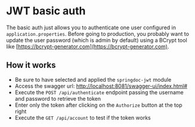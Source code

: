 # JWT basic auth

The basic auth just allows you to authenticate one user configured in `application.properties`. Before going to production, you probably want to update the user password (which is admin by default) using a BCrypt tool like [https://bcrypt-generator.com](https://bcrypt-generator.com).

## How it works

- Be sure to have selected and applied the `springdoc-jwt` module
- Access the swagger url: [http://localhost:8081/swagger-ui/index.html#](http://localhost:8081/swagger-ui/index.html#)
- Execute the `POST /api/authenticate` endpoint passing the username and password to retrieve the token
- Enter only the token after clicking on the `Authorize` button at the top right
- Execute the `GET /api/account` to test if the token works
